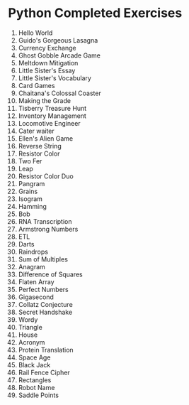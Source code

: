 # Python Completed Exercises
1. Hello World
2. Guido's Gorgeous Lasagna
3. Currency Exchange
4. Ghost Gobble Arcade Game
5. Meltdown Mitigation
6. Little Sister's Essay
7. Little Sister's Vocabulary
8. Card Games
9. Chaitana's Colossal Coaster
10. Making the Grade
11. Tisberry Treasure Hunt
12. Inventory Management
13. Locomotive Engineer
14. Cater waiter
15. Ellen's Alien Game
16. Reverse String
17. Resistor Color
18. Two Fer
19. Leap
20. Resistor Color Duo
21. Pangram
22. Grains
23. Isogram
24. Hamming
25. Bob
26. RNA Transcription
27. Armstrong Numbers
28. ETL
29. Darts
30. Raindrops
31. Sum of Multiples
32. Anagram
33. Difference of Squares
34. Flaten Array
35. Perfect Numbers
36. Gigasecond
37. Collatz Conjecture
38. Secret Handshake
39. Wordy
40. Triangle
41. House
42. Acronym
43. Protein Translation
44. Space Age
45. Black Jack
46. Rail Fence Cipher
47. Rectangles
48. Robot Name
49. Saddle Points